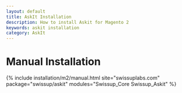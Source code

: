 ```yaml
---
layout: default
title: AskIt Installation
description: How to install Askit for Magento 2
keywords: askit installation
category: AskIt
---
```


# Manual Installation

{% include installation/m2/manual.html site="swissuplabs.com" package="swissup/askit" modules="Swissup_Core Swissup_Askit" %}



